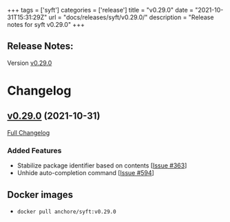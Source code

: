 +++
tags = ['syft']
categories = ['release']
title = "v0.29.0"
date = "2021-10-31T15:31:29Z"
url = "docs/releases/syft/v0.29.0/"
description = "Release notes for syft v0.29.0"
+++

## Release Notes:
Version [v0.29.0](https://github.com/anchore/syft/releases/tag/v0.29.0)

# Changelog

## [v0.29.0](https://github.com/anchore/syft/tree/v0.29.0) (2021-10-31)

[Full Changelog](https://github.com/anchore/syft/compare/v0.28.0...v0.29.0)

### Added Features

- Stabilize package identifier based on contents [[Issue #363](https://github.com/anchore/syft/issues/363)]
- Unhide auto-completion command [[Issue #594](https://github.com/anchore/syft/issues/594)]



## Docker images

- `docker pull anchore/syft:v0.29.0`
